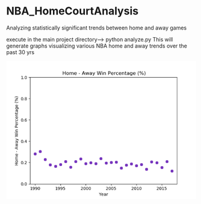 # NBA_HomeCourtAnalysis
Analyzing statistically significant trends between home and away games

execute in the main project directory--> python analyze.py 
This will generate graphs visualizing various NBA home and away trends over the past 30 yrs

![ScreenShot](https://github.com/mabdinur/NBA_HomeCourtAnalysis/blob/master/Graphs/NBA_All_WinLoss_Differential.png)
